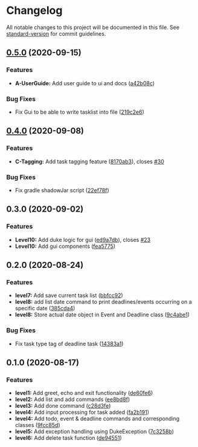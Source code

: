 # Changelog

All notable changes to this project will be documented in this file. See [standard-version](https://github.com/conventional-changelog/standard-version) for commit guidelines.

## [0.5.0](https://github.com/therizhao/ip/compare/v0.4.0...v0.5.0) (2020-09-15)


### Features

* **A-UserGuide:** Add user guide to ui and docs ([a42b08c](https://github.com/therizhao/ip/commit/a42b08ca16576e194e5d805acee03392a62ee9be))


### Bug Fixes

* Fix Gui to be able to write tasklist into file ([219c2e6](https://github.com/therizhao/ip/commit/219c2e6b6935ab1c2ecf32302d615037b9e84d20))

## [0.4.0](https://github.com/therizhao/ip/compare/v0.3.0...v0.4.0) (2020-09-08)


### Features

* **C-Tagging:** Add task tagging feature ([8170ab3](https://github.com/therizhao/ip/commit/8170ab33d02a91a9585d23f8eaf3d36c9f178681)), closes [#30](https://github.com/therizhao/ip/issues/30)


### Bug Fixes

* Fix gradle shadowJar script ([22ef78f](https://github.com/therizhao/ip/commit/22ef78fcd9a890177ea8311a57441c7e93147f94))

## 0.3.0 (2020-09-02)


### Features

* **Level10:** Add duke logic for gui ([ed9a7db](https://github.com/therizhao/ip/commit/ed9a7db09e55d14aa5bdc7be87a22abe1b7f60ff)), closes [#23](https://github.com/therizhao/ip/issues/23)
* **Level10:** Add gui components ([fea5775](https://github.com/therizhao/ip/commit/fea57750669b71743757331676d74dbab4e054e0))

## 0.2.0 (2020-08-24)

### Features

- **level7:** Add save current task list ([bbfcc92](https://github.com/therizhao/ip/commit/bbfcc92aaf191d7389ea03e5b8879583b28df25d))
- **level8:** add list date command to print deadlines/events occurring on a specific date ([385cda4](https://github.com/therizhao/ip/commit/385cda46f79504ed6f0424105eddbf780f83d909))
- **level8:** Store actual date object in Event and Deadline class ([9c4abe1](https://github.com/therizhao/ip/commit/9c4abe1b3a0c044aee8ce0ac247a974ef7fef1af))

### Bug Fixes

- Fix task type tag of deadline task ([14383a1](https://github.com/therizhao/ip/commit/14383a1f74325eeb218e837858cf22a89f66599a))

## 0.1.0 (2020-08-17)

### Features

- **level1:** Add greet, echo and exit functionality ([de60fe6](https://github.com/therizhao/ip/commit/de60fe69a835ac6f41a3a40cd41b968d06639c45))
- **level2:** Add list and add commands ([ee8bd8f](https://github.com/therizhao/ip/commit/ee8bd8fb91444b8fb4015e451e667870caa79d8b))
- **level3:** Add done command ([c28d3fe](https://github.com/therizhao/ip/commit/c28d3fe98b0d0bbbf85fd6799dfd2fcd71b95e0b))
- **level4:** Add input processing for task added ([fa2b191](https://github.com/therizhao/ip/commit/fa2b19161190676df1ef50646435ff6a94165647))
- **level4:** Add todo, event & deadline commands and corresponding classes ([9fcc85d](https://github.com/therizhao/ip/commit/9fcc85dd2233641242b571190eb969fa1c7d89dc))
- **level5:** Add exception handling using DukeException ([7c3258b](https://github.com/therizhao/ip/commit/7c3258b708be13c8d7f5e22f24d3a55fff380ab0))
- **level6:** Add delete task function ([de94551](https://github.com/therizhao/ip/commit/de94551b18ddd63dbed9205f840521cd40a662ef))
